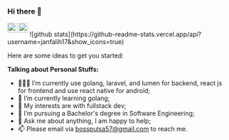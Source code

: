 ### Hi there 👋
<a href="https://www.instagram.com/janfalih_/">
  <img align="left" alt="Janfalih's Instagram" width="22px" src="https://cdn.jsdelivr.net/npm/simple-icons@v3/icons/instagram.svg" />
</a>
<a href="https://www.facebook.com/jan.fadhillah.3">
  <img align="left" alt="Janfalih's Facebook" width="22px" src="https://cdn.jsdelivr.net/npm/simple-icons@v3/icons/facebook.svg" />
</a>
<br>
![github stats](https://github-readme-stats.vercel.app/api?username=janfalih17&show_icons=true)

Here are some ideas to get you started:

**Talking about Personal Stuffs:**
- 👨🏽‍💻 I’m currently use golang, laravel, and lumen for backend, react js for frontend and use react native for android;
- 🌱 I’m currently learning golang; 
- 🤔 My interests are with fullstack dev;
- 💼 I’m pursuing a Bachelor's degree in Software Engineering;
- 💬 Ask me about anything, I am happy to help;
- 📫 Please email via bosspulsa57@gmail.com to reach me.
